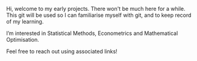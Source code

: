 Hi, welcome to my early projects. There won't be much here for a while.
This git will be used so I can familiarise myself with git, and to keep record of my learning.

I’m interested in Statistical Methods, Econometrics and Mathematical Optimisation.

Feel free to reach out using associated links!

<!---
Shakeel-At-Risk/Shakeel-At-Risk is a ✨ special ✨ repository because its `README.md` (this file) appears on your GitHub profile.
You can click the Preview link to take a look at your changes.
--->
